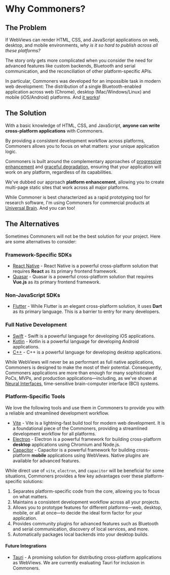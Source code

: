 # Why Commoners?

## The Problem
If WebViews can render HTML, CSS, and JavaScript applications on web, desktop, and mobile environments, *why is it so hard to publish across all these platforms?*

The story only gets more complicated when you consider the need for advanced features like custom backends, Bluetooth and serial communication, and the reconciliation of other platform-specific APIs.

In particular, Commoners was developed for an impossible task in modern web development: The distribution of a single Bluetooth-enabled application across web (Chrome), desktop (Mac/Windows/Linux) and mobile (iOS/Android) platforms. And [it works](https://github.com/neuralinterfaces/brainsatplay)!

## The Solution
With a basic knowledge of HTML, CSS, and JavaScript, **anyone can write cross-platform applications** with Commoners.

By providing a consistent development workflow across platforms, Commoners allows you to focus on what matters: your unique application logic.

Commoners is built around the complementary approaches of [progressive enhancement](https://www.gov.uk/service-manual/technology/using-progressive-enhancement) and [graceful degradation](https://developer.mozilla.org/en-US/docs/Glossary/Graceful_degradation), ensuring that your application will work on any platform, regardless of its capabilities.

We've dubbed our approach **platform enhancement**, allowing you to create multi-page static sites that work across all major platforms.

While Commoner is best characterized as a rapid prototyping tool for research software, I'm using Commoners for commercial products at [Universal Brain](https://universal-brain.com/). And you can too!

## The Alternatives
Sometimes Commoners will not be the best solution for your project. Here are some alternatives to consider:

### Framework-Specific SDKs
- [React Native](https://reactnative.dev) - React Native is a powerful cross-platform solution that requires **React** as its primary frontend framework.
- [Quasar](https://quasar.dev) - Quasar is a powerful cross-platform solution that requires **Vue.js** as its primary frontend framework.

### Non-JavaScript SDKs
- [Flutter](https://flutter.dev) - While Flutter is an elegant cross-platform solution, it uses **Dart** as its primary language. This is a barrier to entry for many developers.

### Full Native Development
- [Swift](https://developer.apple.com/swift/) - Swift is a powerful language for developing iOS applications.
- [Kotlin](https://kotlinlang.org) - Kotlin is a powerful language for developing Android applications.
- [C++](https://isocpp.org) - C++ is a powerful language for developing desktop applications.

While WebViews will never be as performant as full native applications, Commoners is designed to make the most of their potential. Consequently, Commoners applications are more than enough for many sophisticated PoCs, MVPs, and production applications—including, as we've shown at [Neural Interfaces](https://github.com/neuralinterfaces), time-sensitive brain-computer interface (BCI) systems.

### Platform-Specific Tools
We love the following tools and use them in Commoners to provide you with a reliable and streamlined development workflow.

- [Vite](https://vitejs.dev) - Vite is a lightning-fast build tool for modern web development. It is a foundational piece of the Commoners, providing a streamlined development workflow for all platforms.
- [Electron](https://www.electronjs.org) - Electron is a powerful framework for building cross-platform **desktop** applications using Chromium and Node.js.
- [Capacitor](https://capacitorjs.com) - Capacitor is a powerful framework for building cross-platform **mobile** applications using WebViews. Native plugins are available for advanced features.

While direct use of `vite`, `electron`, and `capacitor` will be beneficial for some situations, Commoners provides a few key advantages over these platform-specific solutions:
1. Separates platform-specific code from the core, allowing you to focus on what matters.
2. Maintains a consistent development workflow across all your projects.
3. Allows you to prototype features for different platforms—web, desktop, mobile, or all at once—to decide the ideal form factor for your application.
4. Provides community plugins for advanced features such as Bluetooth and serial communication, discovery of local services, and more.
5. Automatically packages local backends into your desktop builds.

#### Future Integrations
- [Tauri](https://tauri.app) - A promising solution for distributing cross-platform applications as WebViews. We are currently evaluating Tauri for inclusion in Commoners.